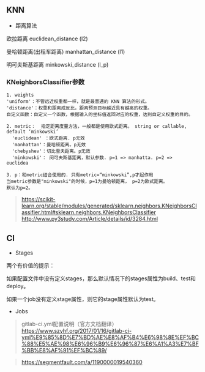 
## KNN

* 距离算法

欧拉距离  euclidean_distance (l2)

曼哈顿距离(出租车距离) manhattan_distance (l1)

明可夫斯基距离 minkowski_distance (l_p) 

###  KNeighborsClassifier参数

```
1. weights 
'uniform'：不管远近权重都一样，就是最普通的 KNN 算法的形式。
'distance'：权重和距离成反比，距离预测目标越近具有越高的权重。
自定义函数：自定义一个函数，根据输入的坐标值返回对应的权重，达到自定义权重的目的。

2. metric：  指定距离度量方法，一般都是使用欧式距离。 string or callable, default ‘minkowski’
  'euclidean' ：欧式距离. p无效
  'manhattan'：曼哈顿距离。p无效
  'chebyshev'：切比雪夫距离。p无效
  'minkowski'： 闵可夫斯基距离，默认参数. p=1 => manhatta. p=2 =>  euclidea 
  
3. p：和metric结合使用的. 只有metric=“minkowski”,p才起作用
当metric参数是"minkowski"的时候，p=1为曼哈顿距离， p=2为欧式距离。
默认为p=2。
```
> https://scikit-learn.org/stable/modules/generated/sklearn.neighbors.KNeighborsClassifier.html#sklearn.neighbors.KNeighborsClassifier
> http://www.py3study.com/Article/details/id/3284.html

## CI

* Stages

两个有价值的提示：

如果配置文件中没有定义stages，那么默认情况下的stages属性为build、test和deploy。

如果一个job没有定义stage属性，则它的stage属性默认为test。

* Jobs

> gitlab-ci.yml配置说明（官方文档翻译）
https://www.szyhf.org/2017/01/16/gitlab-ci-yml%E9%85%8D%E7%BD%AE%E8%AF%B4%E6%98%8E%EF%BC%88%E5%AE%98%E6%96%B9%E6%96%87%E6%A1%A3%E7%BF%BB%E8%AF%91%EF%BC%89/

> https://segmentfault.com/a/1190000019540360
